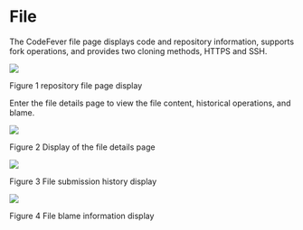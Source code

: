 # File

The CodeFever file page displays code and repository information, supports fork operations, and provides two cloning methods, HTTPS and SSH.

![](/doc/cn/manual/assets/0d448a0e9ef8b37fae81f247b32ec819.png)

Figure 1 repository file page display

Enter the file details page to view the file content, historical operations, and blame.

![](/doc/cn/manual/assets/35f7b13e1b3c9b6befb3e115fb5127ed.png)

Figure 2 Display of the file details page

![](/doc/cn/manual/assets/257266eb7aeb768e2dbb29b40c6f657b.png)

Figure 3 File submission history display

![](/doc/cn/manual/assets/ca8ec34ffff873089bfa92ab1aefef16.png)

Figure 4 File blame information display

